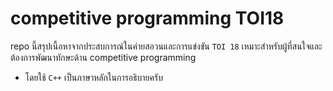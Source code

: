 # competitive programming TOI18 
repo นี้สรุปเนื้อหาจากประสบการณ์ในค่ายสอวนและการแข่งขัน `TOI 18` เหมาะสำหรับผู้ที่สนใจและต้องการพัฒนาทักษะด้าน competitive programming
- โดยใช้ `C++` เป็นภาษาหลักในการอธิบายครับ
